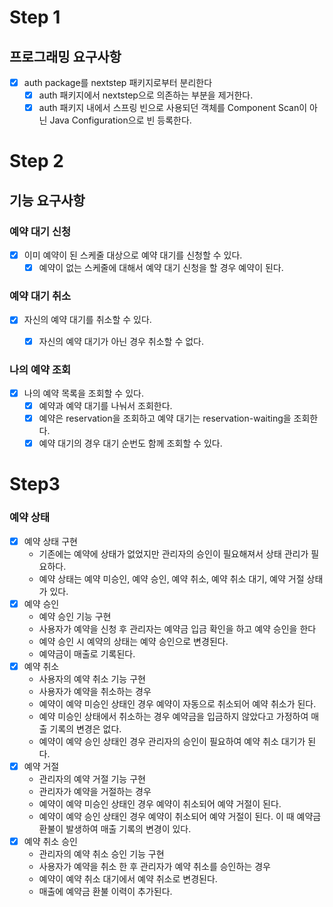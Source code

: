 # Step 1
## 프로그래밍 요구사항
* [x] auth package를 nextstep 패키지로부터 분리한다
    * [x] auth 패키지에서 nextstep으로 의존하는 부분을 제거한다.
    * [x] auth 패키지 내에서 스프링 빈으로 사용되던 객체를 Component Scan이 아닌 Java Configuration으로 빈 등록한다.

# Step 2
## 기능 요구사항
### 예약 대기 신청
* [x] 이미 예약이 된 스케줄 대상으로 예약 대기를 신청할 수 있다.
  * [x] 예약이 없는 스케줄에 대해서 예약 대기 신청을 할 경우 예약이 된다.

### 예약 대기 취소
* [x] 자신의 예약 대기를 취소할 수 있다.
    * [x] 자신의 예약 대기가 아닌 경우 취소할 수 없다.


### 나의 예약 조회
* [x] 나의 예약 목록을 조회할 수 있다.
    * [x] 예약과 예약 대기를 나눠서 조회한다.
    * [x] 예약은 reservation을 조회하고 예약 대기는 reservation-waiting을 조회한다.
    * [x] 예약 대기의 경우 대기 순번도 함께 조회할 수 있다.

# Step3
### 예약 상태
- [x] 예약 상태 구현
  - 기존에는 예약에 상태가 없었지만 관리자의 승인이 필요해져서 상태 관리가 필요하다.
  - 예약 상태는 예약 미승인, 예약 승인, 예약 취소, 예약 취소 대기, 예약 거절 상태가 있다.
- [x] 예약 승인
  - 예약 승인 기능 구현
  - 사용자가 예약을 신청 후 관리자는 예약금 입금 확인을 하고 예약 승인을 한다
  - 예약 승인 시 예약의 상태는 예약 승인으로 변경된다.
  - 예약금이 매출로 기록된다.
- [x] 예약 취소
  - 사용자의 예약 취소 기능 구현
  - 사용자가 예약을 취소하는 경우
  - 예약이 예약 미승인 상태인 경우 예약이 자동으로 취소되어 예약 취소가 된다.
  - 예약 미승인 상태에서 취소하는 경우 예약금을 입금하지 않았다고 가정하여 매출 기록의 변경은 없다.
  - 예약이 예약 승인 상태인 경우 관리자의 승인이 필요하여 예약 취소 대기가 된다.
- [x] 예약 거절
  - 관리자의 예약 거절 기능 구현
  - 관리자가 예약을 거절하는 경우
  - 예약이 예약 미승인 상태인 경우 예약이 취소되어 예약 거절이 된다.
  - 예약이 예약 승인 상태인 경우 예약이 취소되어 예약 거절이 된다. 이 때 예약금 환불이 발생하여 매출 기록의 변경이 있다.
- [x] 예약 취소 승인
  - 관리자의 예약 취소 승인 기능 구현
  - 사용자가 예약을 취소 한 후 관리자가 예약 취소를 승인하는 경우
  - 예약이 예약 취소 대기에서 예약 취소로 변경된다.
  - 매출에 예약금 환불 이력이 추가된다.